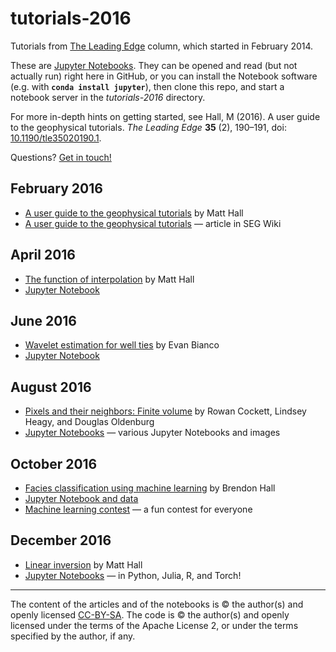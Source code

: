 # tutorials-2016

Tutorials from [The Leading Edge](http://library.seg.org/journal/leedff) column, which started in February 2014. 

These are [Jupyter Notebooks](https://jupyter.org/). They can be opened and read (but not actually run) right here in GitHub, or you can install the Notebook software (e.g. with **`conda install jupyter`**), then clone this repo, and start a notebook server in the *tutorials-2016* directory.

For more in-depth hints on getting started, see Hall, M (2016). A user guide to the geophysical tutorials. _The Leading Edge_ **35** (2), 190–191, doi: [10.1190/tle35020190.1](http://library.seg.org/doi/abs/10.1190/tle35020190.1).

Questions? [Get in touch!](mailto:matt@agilegeoscience.com) 

## February 2016
- [A user guide to the geophysical tutorials](http://library.seg.org/doi/abs/10.1190/tle35020190.1) by Matt Hall
- [A user guide to the geophysical tutorials](http://wiki.seg.org/wiki/A_user_guide_to_the_geophysical_tutorials) &mdash; article in SEG Wiki

## April 2016
- [The function of interpolation](http://library.seg.org/doi/abs/10.1190/tle35040367.1) by Matt Hall
- [Jupyter Notebook](https://github.com/seg/tutorials-2016/blob/master/1604_Function_of_interpolation/The_function_of_interpolation.ipynb)

## June 2016
- [Wavelet estimation for well ties](http://library.seg.org/doi/abs/10.1190/tle35060541.1) by Evan Bianco
- [Jupyter Notebook](https://github.com/seg/tutorials-2016/blob/master/1606_Wavelet_estimation/Wavelet_estimation_for_well_ties.ipynb)

## August 2016
- [Pixels and their neighbors: Finite volume](http://library.seg.org/doi/abs/10.1190/tle35080703.1) by Rowan Cockett, Lindsey Heagy, and Douglas Oldenburg
- [Jupyter Notebooks](https://github.com/seg/tutorials-2016/blob/master/1608_Finite_volume) &mdash; various Jupyter Notebooks and images

## October 2016
- [Facies classification using machine learning](http://library.seg.org/doi/abs/10.1190/tle35100906.1) by Brendon Hall
- [Jupyter Notebook and data](https://github.com/seg/tutorials-2016/blob/master/1610_Facies_classification)
- [Machine learning contest](https://github.com/seg/2016-ml-contest) &mdash; a fun contest for everyone

## December 2016
- [Linear inversion](http://library.seg.org/doi/abs/10.1190/tle35121085.1) by Matt Hall
- [Jupyter Notebooks](https://github.com/seg/tutorials-2016/blob/master/1612_Linear_inversion) &mdash; in Python, Julia, R, and Torch!

<hr />

The content of the articles and of the notebooks is © the author(s) and openly licensed [CC-BY-SA](https://creativecommons.org/licenses/by-sa/3.0/). The code is © the author(s) and openly licensed under the terms of the Apache License 2, or under the terms specified by the author, if any.

